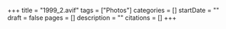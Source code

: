 +++
title = "1999_2.avif"
tags = ["Photos"]
categories = []
startDate = ""
draft = false
pages = []
description = ""
citations = []
+++
